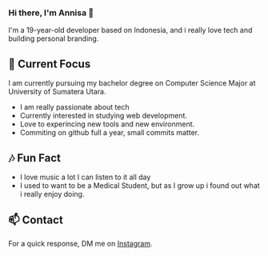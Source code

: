 ### Hi there, I'm Annisa 👋

I'm a 19-year-old developer based on Indonesia, and i really love tech and building personal branding.

## 🔭 Current Focus

I am currently pursuing my bachelor degree on Computer Science Major at University of Sumatera Utara.
- I am really passionate about tech
- Currently interested in studying web development.
- Love to experincing new tools and new environment.
- Commiting on github full a year, small commits matter.

## 🎶 Fun Fact

- I love music a lot I can listen to it all day
- I used to want to be a Medical Student, but as I grow up i found out what i really enjoy doing.

## 📫 Contact

 For a quick response, DM me on [Instagram](https://www.instagram.com/apictoresque/). 
  
<!--
**moozunch/moozunch** is a ✨ _special_ ✨ repository because its `README.md` (this file) appears on your GitHub profile.

Here are some ideas to get you started:

- 🔭 I’m currently working on ...
- 🌱 I’m currently learning ...
- 👯 I’m looking to collaborate on ...
- 🤔 I’m looking for help with ...
- 💬 Ask me about ...
- 📫 How to reach me: ...
- 😄 Pronouns: ...
- ⚡ Fun fact: ...
-->
